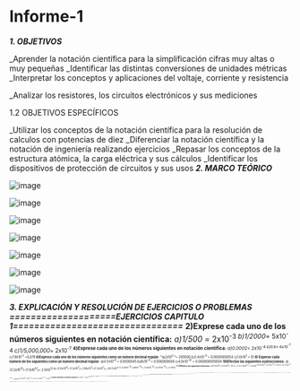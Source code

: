 # Informe-1
***1. OBJETIVOS***

_Aprender la notación científica para la simplificación cifras muy altas o muy pequeñas
_Identificar las distintas conversiones de unidades métricas
_Interpretar los conceptos y aplicaciones del voltaje, corriente y resistencia

_Analizar los resistores, los circuitos electrónicos y sus mediciones

1.2 OBJETIVOS ESPECÍFICOS

_Utilizar los conceptos de la notación científica para la resolución de calculos con potencias de
diez
_Diferenciar la notación científica y la notación de ingeniería realizando ejercicios
_Repasar los conceptos de la estructura atómica, la carga eléctrica y sus cálculos
_Identificar los dispositivos de protección de circuitos y sus usos
***2. MARCO TEÓRICO***

![image](https://user-images.githubusercontent.com/116760257/201369423-960c546f-64ef-402f-8a91-6a0e732f2c2d.png)


![image](https://user-images.githubusercontent.com/116760257/201369888-9d876156-554b-4d55-9046-f599c3c94c3c.png)


![image](https://user-images.githubusercontent.com/116760257/201369966-e6172c3c-8bc4-467f-ab87-87b8215a01e9.png)


![image](https://user-images.githubusercontent.com/116760257/201370083-a0b567cb-ed34-408c-a9ad-dc4fe4eccc6b.png)


![image](https://user-images.githubusercontent.com/116760257/201374620-ef3f8f67-0309-41a3-b053-af8fd52c9417.png)


![image](https://user-images.githubusercontent.com/116760257/201374695-37525b25-68c0-41ca-a859-400e43b7c775.png)


![image](https://user-images.githubusercontent.com/116760257/201374770-081b8d1f-0b17-4d65-b40f-63f8cb5e8fc8.png)




***3. EXPLICACIÓN Y RESOLUCIÓN DE EJERCICIOS O PROBLEMAS***
***====================EJERCICIOS CAPITULO
1================================***
**2)Exprese cada uno de los números siguientes en notación científica:**
*a)1/500* = 2x10<sup>-3
*b)1/2000*= 5x10<sup>-4
*c)1/5,000,000*= 2x10<sup>-7
**4)Exprese cada uno de los números siguientes en notación científica:**
*a)0.0002*= 2x10<sup>-4
*b)0.6*= 6x10<sup>-1
*c)7.8x10<sup>-2 </sup>* =0,078
**6)Exprese cada uno de los números siguientes como un número decimal regular:**
*a)2x10<sup>5 </sup> *= 200000
*b)5.4x10<sup>-9 </sup>*= 0.0000000054
*c)1.0x10<sup>1 </sup>*= 10
**8) Exprese cada número de los siguientes como un número decimal regular:**
*a)4.5x10<sup>-6 </sup>*= 0.0000045
*b)8x10<sup>-9 </sup>*= 0.000000008
*c)4.0x10<sup>-12 </sup>*= 0.000000000004
**10)Efectúe las siguientes sustracciones:**
*a) (3.2x10<sup>12</sup>)-(1.1x10<sup>12</sup>)*= 2.1x10<sup>12
*b) (2.6x10<sup>8</sup>)-(1.3x10<sup>7</sup>)*=
(26x10<sup>7</sup>)-(1.3x10<sup>7</sup>)= 24.7x10<sup>7
*c) (1.5x10<sup>-12</sup>)-(8x10<sup>-13</sup>)*=
(1.5x10<sup>-12</sup>)-(0.7x10<sup>-12</sup>)= 0.7x10<sup>-12
**12)Realice las siguientes divisiones:**
*a)(1.0x10<sup>3</sup>)÷(2.5x10<sup>2</sup>)*= 1/2.5 = 0.4
0.4x10<sup>3-2 </sup>= 0.4x10<sup>1
*b)(2.5x10<sup>-6</sup>)÷(5.0x10<sup>-8</sup>)*= 2.5/5.0= 0.5
 0.5x10<sup>-6-(-8) </sup>= 0.5x10<sup>2
*c)(4.2x10<sup>8</sup>)÷(2x10<sup>-5</sup>)*= 4.2/2=2.1
2.1x10<sup>8-(-5) </sup>= 2.1x10<sup>13
**14)Exprese cada número en notación de ingeniería:**
*a)2.35x10<sup>5 </sub>*= 0.235x10<sup>6
*b)7.32x10<sup>7 </sub>*= 7.32x10<sup>6
*c)1.333x10<sup>9</sub>*= 1,333,000,000
**16) Exprese cada número en notación de ingeniería:**
*a)9.81x10<sup>-3 </sub>*= 0,00981
*b)4.81x10<sup>-4 </sub>*= 482x10<sup>-6
*c)4.38x10<sup>-7 </sub>*= 438x10<sup>-9
**18)Multiplique los números siguientes y exprese cada resultado en notación de
ingeniería:**
*a)(32x10<sup>-3</sup>)(56x10<sup>3</sup>)*= 1792x10<sup>-3+3 </sup>
=1792x10<sup>0 </sup>= 1.792x10<sup>3
*b)(1.2x10<sup>-6</sup>)(1.2x10<sup>6</sup>)*= 1.44x10<sup>-6+(-6) </sup>
=1.44x10<sup>-12
*c)100(55x10<sup>-3</sup>)*= 5.5x10<sup>0 </sup>
**20)Exprese cada número del problema 13 en ohms por medio de un prefijo métrico**
*a)89,000*= 89x10<sup>3</sup>= 89kΩ
*b)450,000*= 450x10<sup>0</sup>= 450kΩ
*c)12,040,000,000,000*= 12.04x10<sup>12</sup>= 12.04TΩ
**22)Exprese cada uno de los siguientes números como una cantidad precedida por un prefijo
métrico:**
*a)31x10<sup>-3</sup>A*= 0.031A = 31mA
*b)5.5x10<sup>3</sup>V*= 5550V = 5.5kV
*c)20x10<sup>-12</sup>F*= 0.00000000002F = 20pF
**24)Exprese cada una de las cantidades siguientes por medio de prefijos métricos:**
*a)2.5x10<sup>-12</sup>A*= 2.5pA
*b)8x10<sup>9</sup>Hz*= 8GHz
*c)4.7x10<sup>3</sup>Ω*= 4.7kΩ
**26)Exprese cada cantidad en notación de ingeniería:**
*a)5μA*= 5x10<sup>-6</sup>A
*b)43mV*= 43x10<sup>-3</sup>V
*c)275kΩ*= 275x10<sup>3</sup>Ω
*d)10MW*= 10x10<sup>6</sup>W
**28)Determine lo siguiente:**
*a)El número de microamperes en 1 miliampere*
1mA= 1x10<sup>-3</sup>A= 1x10<sup>3</sup>= 1μA
*b)El número de milivolts en 0.05 kilovolts*
0.05kV= 0.05x10<sup>3</sup>V= 50x10<sup>3</sup>mA= 50mA
*c)El número de megohms en 0.02kilohms*
0.02kΩ= 0.02x10<sup>3</sup>Ω= 20x10<sup>-6</sup>MΩ= 0.00002MΩ
*d)El número de kilowatts en 155miliwatts*
155mW= 155x10<sup>-3</sup>W= 0.15x10<sup>-3</sup>MΩ= 0.000155kW
**30)Realice las operaciones:**
*a)10kΩ÷(2.2kΩ+10kΩ)*= 10x10<sup>3</sup>÷(2.2x10<sup>3</sup>+10x10<sup>3</sup>)
=10000÷(2200+10000)= 0.82Ω


